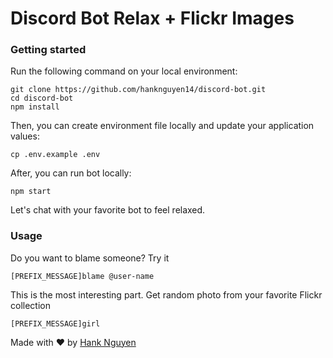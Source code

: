 # Discord Bot Relax + Flickr Images

### Getting started

Run the following command on your local environment:

```
git clone https://github.com/hanknguyen14/discord-bot.git
cd discord-bot
npm install
```

Then, you can create environment file locally and update your application values:

```
cp .env.example .env
```

After, you can run bot locally:

```
npm start
```

Let's chat with your favorite bot to feel relaxed.

### Usage

Do you want to blame someone? Try it

```
[PREFIX_MESSAGE]blame @user-name
```

This is the most interesting part. Get random photo from your favorite Flickr collection

```
[PREFIX_MESSAGE]girl
```

Made with ♥ by [Hank Nguyen](https://hanknguyen14.github.io/)
